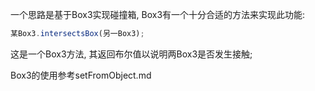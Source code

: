 一个思路是基于Box3实现碰撞箱, Box3有一个十分合适的方法来实现此功能:

```javascript
某Box3.intersectsBox(另一Box3);
```
这是一个Box3方法, 其返回布尔值以说明两Box3是否发生接触;

Box3的使用参考setFromObject.md
